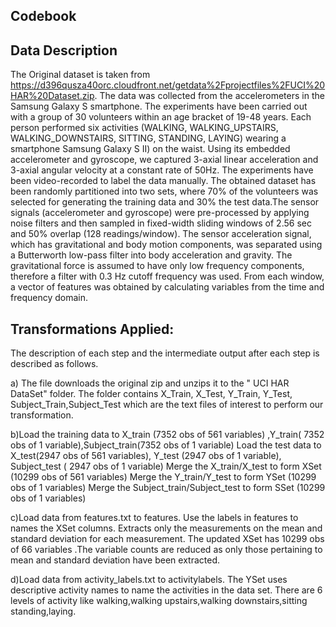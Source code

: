 Codebook
----------

Data Description
-----------------
The Original dataset is taken from https://d396qusza40orc.cloudfront.net/getdata%2Fprojectfiles%2FUCI%20HAR%20Dataset.zip. The data was collected 
from the accelerometers in the Samsung Galaxy S smartphone. The experiments have been carried out with a group of 30 volunteers within an age bracket 
of 19-48 years. Each person performed six activities (WALKING, WALKING_UPSTAIRS, WALKING_DOWNSTAIRS, SITTING, STANDING, LAYING) wearing a smartphone 
Samsung Galaxy S II) on the waist. Using its embedded accelerometer and gyroscope, we captured 3-axial linear acceleration and 3-axial angular velocity
at a constant rate of 50Hz. The experiments have been video-recorded to label the data manually. The obtained dataset has been randomly partitioned into 
two sets, where 70% of the volunteers was selected for generating the training data and 30% the test data.The sensor signals (accelerometer and gyroscope) 
were pre-processed by applying noise filters and then sampled in fixed-width sliding windows of 2.56 sec and 50% overlap (128 readings/window). 
The sensor acceleration signal, which has gravitational and body motion components, was separated using a Butterworth low-pass filter into body 
acceleration and gravity. The gravitational force is assumed to have only low frequency components, therefore a filter with 0.3 Hz cutoff frequency 
was used. From each window, a vector of features was obtained by calculating variables from the time and frequency domain. 

Transformations Applied:
-------------------------
The description of each step and the intermediate output after each step is described as follows.

a) The file downloads the original zip and unzips it to the " UCI HAR DataSet" folder. The folder contains
X_Train, X_Test, Y_Train, Y_Test, Subject_Train,Subject_Test which are the text files of interest to perform our
transformation.

b)Load the training data to X_train (7352 obs of 561 variables) ,Y_train( 7352 obs of 1 variable),Subject_train(7352 obs of 1 variable)
  Load the test     data to X_test(2947 obs of 561 variables), Y_test (2947 obs of 1 variable), Subject_test ( 2947 obs of 1 variable)
  Merge the X_train/X_test to form XSet (10299 obs of 561 variables)
  Merge the Y_train/Y_test to form YSet (10299 obs of 1 variables)
  Merge the Subject_train/Subject_test to form SSet (10299 obs of 1 variables)
  
c)Load data from features.txt to features. Use the labels in features to names the XSet columns. Extracts only the measurements on the 
  mean and standard deviation for each measurement. The updated XSet has 10299 obs of 66 variables .The variable counts are reduced as only
  those pertaining to mean and standard deviation have been extracted.
  
d)Load data from activity_labels.txt to activitylabels. The YSet uses descriptive activity names to name the activities in the data set. There 
  are 6 levels of activity like walking,walking upstairs,walking downstairs,sitting standing,laying.